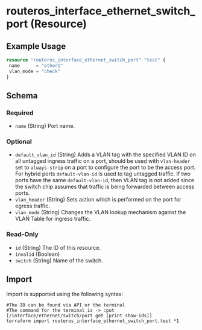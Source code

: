 # routeros_interface_ethernet_switch_port (Resource)


## Example Usage
```terraform
resource "routeros_interface_ethernet_switch_port" "test" {
 name      = "ether1"
 vlan_mode = "check"
}
```

<!-- schema generated by tfplugindocs -->
## Schema

### Required

- `name` (String) Port name.

### Optional

- `default_vlan_id` (String) Adds a VLAN tag with the specified VLAN ID on all untagged ingress traffic on a port, should be used with ```vlan-header``` set to ```always-strip``` on a port to configure the port to be the access port. For hybrid ports ```default-vlan-id``` is used to tag untagged traffic. If two ports have the same ```default-vlan-id```, then VLAN tag is not added since the switch chip assumes that traffic is being forwarded between access ports.
- `vlan_header` (String) Sets action which is performed on the port for egress traffic.
- `vlan_mode` (String) Changes the VLAN lookup mechanism against the VLAN Table for ingress traffic.

### Read-Only

- `id` (String) The ID of this resource.
- `invalid` (Boolean)
- `switch` (String) Name of the switch.

## Import
Import is supported using the following syntax:
```shell
#The ID can be found via API or the terminal
#The command for the terminal is -> :put [/interface/ethernet/switch/port get [print show-ids]]
terraform import routeros_interface_ethernet_switch_port.test *1
```
